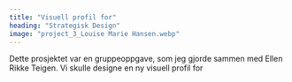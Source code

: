```yaml
---
title: "Visuell profil for"
heading: "Strategisk Design"
image: "project_3_Louise Marie Hansen.webp"
---
```


Dette prosjektet var en gruppeoppgave, som jeg gjorde sammen med Ellen Rikke Teigen. Vi skulle designe en ny visuell profil for
